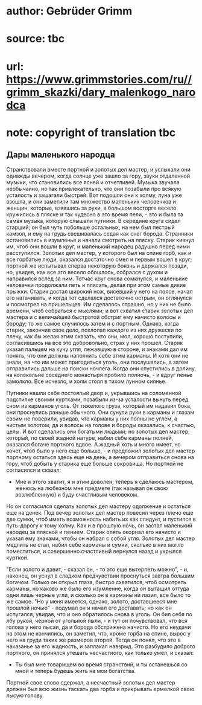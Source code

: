 # author: Gebrüder Grimm
# source: tbc
# url: https://www.grimmstories.com/ru//grimm_skazki/dary_malenkogo_narodca
# note: copyright of translation tbc

## Дары маленького народца 

Странствовали вместе портной и золотых дел мастер, и услыхали они
однажды вечером, когда солнце уже зашло за гору, звуки отдаленной
музыки, что становились все ясней и отчетливей. Музыка звучала
необычайно, но так привлекательно, что они позабыли про всякую усталость
и зашагали быстрей. Вот подошли они к холму, луна уже взошла, и они
заметили там множество маленьких человечков и женщин, которые, взявшись
за руки, в большом восторге весело кружились в пляске и так чудесно в
это время пели, - это и была та самая музыка, которую слышали путники. В
середине круга сидел старший; он был чуть побольше остальных, на нем был
пестрый камзол, и ему на грудь свешивалась седая как снег борода.
Странники остановились в изумленье и начали смотреть на пляску. Старик
кивнул им, чтоб они вошли в круг, и маленький народец радушно перед ними
расступился. Золотых дел мастер, у которого был на спине горб, как и все
горбатые люди, оказался достаточно смел и первым вошел в круг; портной
же испытывал сперва некоторую боязнь и держался позади, но, увидев, как
все это весело обошлось, собрался с духом и направился вслед за ним.
Тотчас круг снова сомкнулся, и маленькие человечки продолжали петь и
плясать, делая при этом самые дикие прыжки. Старик достал широкий нож,
висевший у него на поясе, начал его натачивать, и когда тот сделался
достаточно острым, он оглянулся и посмотрел на пришельцев. Им сделалось
страшно, но у них не было времени, чтоб собраться с мыслями; и вот
схватил старик золотых дел мастера и с величайшей быстротой обстриг ему
начисто волосы и бороду; то же самое случилось затем и с портным.
Однако, когда старик, закончив свое дело, похлопал каждого из них
дружески по плечу, как бы желая этим сказать, что они, мол, хорошо
поступили, согласившись на все это добровольно, страх у них прошел.
Старик указал пальцем на кучу угля, лежавшую в стороне, и знаками дал им
понять, что они должны наполнить себе этим карманы. И хотя они не знали,
на что им может пригодиться уголь, они послушались, а затем отправились
дальше на поиски ночлега. Когда они спустились в долину, на колокольне
соседнего монастыря пробило полночь, - и вдруг пенье замолкло. Все
исчезло, и холм стоял в тихом лунном сиянье.

Путники нашли себе постоялый двор и, укрывшись на соломенной подстилке
своими куртками, позабыли из-за усталости вынуть перед сном из карманов
уголь. От тяжелого груза, который им надавил бока, они проснулись раньше
обычного. Они сунули руки в карманы и глазам своим не поверили, увидав,
что карманы у них полны не углем, а чистым золотом; да и волосы на
голове и бороды оказались, к счастью, целы. И вот сделались они богатыми
людьми; но золотых дел мастер, который, по своей жадной натуре, набил
себе карманы полней, оказался богаче портного вдвое. А жадный хоть и
много имеет, но хочет, чтоб было у него еще больше, - и предложил
золотых дел мастер портному остаться здесь еще на день, а вечером
отправиться снова на гору, чтоб добыть у старика еще больше сокровища.
Но портной не согласился и сказал:

- Мне и этого хватит, я и этим доволен; теперь я сделаюсь мастером,
женюсь на любезном мне предмете (так называл он свою возлюбленную) и
буду счастливым человеком.

Но он согласился сделать золотых дел мастеру одолжение и остаться еще на
денек. Под вечер золотых дел мастер повесил через плечо еще две сумки,
чтоб иметь возможность набить их как следует, и пустился в путь-дорогу к
тому холму. Как и в прошлую ночь, он застал маленький народец за пляской
и пением. Старик опять окорнал его начисто и указал ему знаками, чтобы
он набрал с собой угля. Золотых дел мастер медлить не стал, набил себе
карманы и сумки, сколько в них могло поместиться, и совершенно
счастливый вернулся назад и укрылся курткой.

"Если золото и давит, - сказал он, - то это еще вытерпеть можно", - и,
наконец, он уснул в сладком предчувствии проснуться завтра большим
богачом. Только он открыл глаза, быстро схватился, чтоб осмотреть
карманы, но каково же было его изумление, когда он вытащил оттуда одни
лишь черные угли, и сколько он в карманы ни лазил, все было то же самое.
"Но у меня имеется, однако, золото, доставшееся мне прошлой ночью" -
подумал он и начал его доставать; но как он испугался, увидав, что и оно
обратилось снова в уголь. Он бил себя по лбу рукой, черной от угольной
пыли, - и тут он почувствовал, что вся голова у него лысая, да и борода
обстрижена начисто. Но его неудачи на этом не кончились, он заметил,
что, кроме горба на спине, вырос у него на груди таких же размеров
второй. Тогда он понял, что это в наказанье за его жадность, и заплакал
навзрыд. Это разбудило доброго портного, он принялся утешать
несчастного, как только умел, и сказал:

- Ты был мне товарищем во время странствий, и ты останешься со мной и
теперь будешь жить на мои богатства.

Портной свое слово сдержал, а несчастный золотых дел мастер должен был
всю жизнь таскать два горба и прикрывать ермолкой свою лысую голову.
